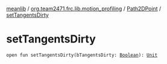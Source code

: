 [meanlib](../../index.md) / [org.team2471.frc.lib.motion_profiling](../index.md) / [Path2DPoint](index.md) / [setTangentsDirty](./set-tangents-dirty.md)

# setTangentsDirty

`open fun setTangentsDirty(bTangentsDirty: `[`Boolean`](https://kotlinlang.org/api/latest/jvm/stdlib/kotlin/-boolean/index.html)`): `[`Unit`](https://kotlinlang.org/api/latest/jvm/stdlib/kotlin/-unit/index.html)